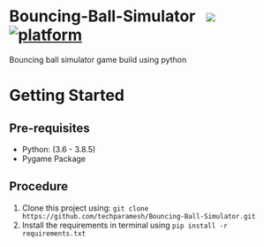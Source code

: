 # Bouncing-Ball-Simulator &nbsp; [![](https://img.shields.io/badge/python-3.8.5-blue.svg)](https://www.python.org/downloads/) [![platform](https://img.shields.io/badge/platform-windows-green.svg)](https://github.com/techparamesh/Bouncing-Ball-Simulator)
Bouncing ball simulator game build using python
# Getting Started
## Pre-requisites
* Python: (3.6 - 3.8.5)
* Pygame Package

## Procedure
1) Clone this project using:
 `git clone https://github.com/techparamesh/Bouncing-Ball-Simulator.git `
2) Install the requirements in terminal using 
 `pip install -r requirements.txt`
